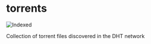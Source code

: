 torrents 
========
![Indexed](https://img.shields.io/badge/indexed-96710-blue)

Collection of torrent files discovered in the DHT network
